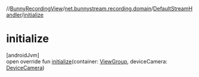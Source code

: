 //[BunnyRecordingView](../../../index.md)/[net.bunnystream.recording.domain](../index.md)/[DefaultStreamHandler](index.md)/[initialize](initialize.md)

# initialize

[androidJvm]\
open override fun [initialize](initialize.md)(container: [ViewGroup](https://developer.android.com/reference/kotlin/android/view/ViewGroup.html), deviceCamera: [DeviceCamera](../../net.bunnystream.recording/-device-camera/index.md))
